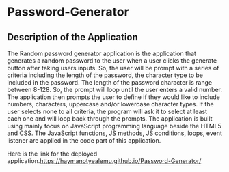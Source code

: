 # Password-Generator

## Description of the Application

The Random password generator application is the application that generates a random password to the user when a user clicks the generate button after taking users inputs. So, the user will be prompt with a series of criteria including the length of the password, the character type to be included in the password. The length of the password character is range between 8-128. So, the prompt will loop until the user enters a valid number.
The application then prompts the user to define if they would like to include numbers, characters, uppercase and/or lowercase character types. If the user selects none to all criteria, the program will ask it to select at least each one and will loop back through the prompts.
The application is built using mainly focus on JavaScript programming language beside the HTML5 and CSS. The JavaScript functions, JS methods, JS conditions, loops, event listener are applied in the code part of this application. 

Here is the link for the deployed application.https://haymanotyealemu.github.io/Password-Generator/







